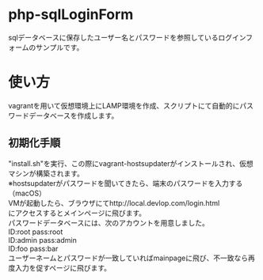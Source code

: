 # php-sqlLoginForm
sqlデータベースに保存したユーザー名とパスワードを参照しているログインフォームのサンプルです。
# 使い方
vagrantを用いて仮想環境上にLAMP環境を作成、スクリプトにて自動的にパスワードデータベースを作成します。
## 初期化手順
"install.sh"を実行、この際にvagrant-hostsupdaterがインストールされ、仮想マシンが構築されます。  
※hostsupdaterがパスワードを聞いてきたら、端末のパスワードを入力する（macOS）  
VMが起動したら、ブラウザにてhttp://local.devlop.com/login.html  
にアクセスするとメインページに飛びます。  
パスワードデータベースには、次のアカウントを用意しました。  
ID:root pass:root  
ID:admin pass:admin  
ID:foo pass:bar  
ユーザーネームとパスワードが一致していればmainpageに飛び、不一致なら再度入力を促すページに飛びます。  
